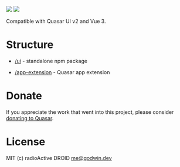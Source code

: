 <img src="https://img.shields.io/npm/v/@gpproton/quasar-ui-qcron.svg?label=@gpproton/quasar-ui-qcron">
<img src="https://img.shields.io/npm/v/@gpproton/quasar-app-extension-qcron.svg?label=@gpproton/quasar-app-extension-qcron">

Compatible with Quasar UI v2 and Vue 3.

# Structure
* [/ui](ui) - standalone npm package

* [/app-extension](app-extension) - Quasar app extension


# Donate
If you appreciate the work that went into this project, please consider [donating to Quasar](https://donate.quasar.dev).

# License
MIT (c) radioActive DROID <me@godwin.dev>
